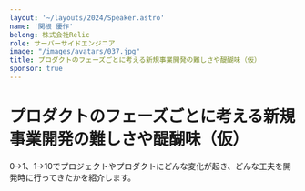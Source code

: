 ```yaml
---
layout: '~/layouts/2024/Speaker.astro'
name: '関根 優作'
belong: 株式会社Relic
role: サーバーサイドエンジニア
image: "/images/avatars/037.jpg"
title: プロダクトのフェーズごとに考える新規事業開発の難しさや醍醐味（仮）
sponsor: true
---
```


# プロダクトのフェーズごとに考える新規事業開発の難しさや醍醐味（仮）

0→1、1→10でプロジェクトやプロダクトにどんな変化が起き、どんな工夫を開発時に行ってきたかを紹介します。